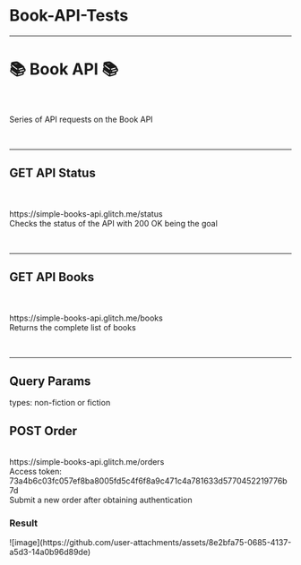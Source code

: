 # Book-API-Tests

<hr>
<h1>📚 Book API  📚</h1><br>
<br>
Series of API requests on the Book API

﻿<hr>

<h2>GET API Status</h2><br>
<br>
https://simple-books-api.glitch.me/status
<br>
Checks the status of the API with 200 OK being the goal

﻿<hr>
 
<h2>GET API Books</h2><br>
<br>
https://simple-books-api.glitch.me/books
<br>
Returns the complete list of books

﻿<hr>

<h2>Query Params</h2>
types:     non-fiction or fiction
<br>
<h2>POST Order</h2>
<br>
https://simple-books-api.glitch.me/orders
<br>
Access token:  73a4b6c03fc057ef8ba8005fd5c4f6f8a9c471c4a781633d5770452219776b7d
<br>
Submit a new order after obtaining authentication
<br>
<h3>Result</h3>
![image](https://github.com/user-attachments/assets/8e2bfa75-0685-4137-a5d3-14a0b96d89de)


﻿



